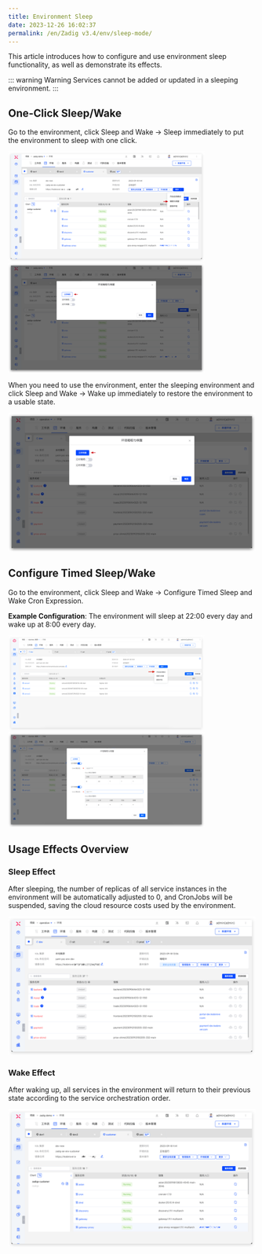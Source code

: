 ```yaml
---
title: Environment Sleep
date: 2023-12-26 16:02:37
permalink: /en/Zadig v3.4/env/sleep-mode/
---
```


This article introduces how to configure and use environment sleep functionality, as well as demonstrate its effects.

::: warning Warning
Services cannot be added or updated in a sleeping environment.
:::

## One-Click Sleep/Wake

Go to the environment, click Sleep and Wake → Sleep immediately to put the environment to sleep with one click.

<img src="../../../../_images/sleep_mode_1.png" width="400" >
<img src="../../../../_images/sleep_mode_2.png" width="400" >

When you need to use the environment, enter the sleeping environment and click Sleep and Wake → Wake up immediately to restore the environment to a usable state.

![One-Click Wake](../../../../_images/sleep_mode_3.png)

## Configure Timed Sleep/Wake

Go to the environment, click Sleep and Wake → Configure Timed Sleep and Wake Cron Expression.

**Example Configuration**: The environment will sleep at 22:00 every day and wake up at 8:00 every day.

<img src="../../../../_images/sleep_mode_4_310.png" width="400" >
<img src="../../../../_images/sleep_mode_5_310.png" width="400" >

## Usage Effects Overview

### Sleep Effect

After sleeping, the number of replicas of all service instances in the environment will be automatically adjusted to 0, and CronJobs will be suspended, saving the cloud resource costs used by the environment.

![Sleep Effect](../../../../_images/sleep_mode_6.png)

### Wake Effect

After waking up, all services in the environment will return to their previous state according to the service orchestration order.

![Wake Effect](../../../../_images/sleep_mode_7.png)